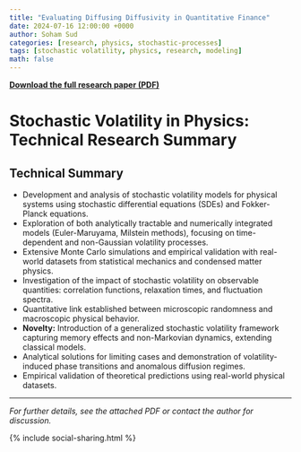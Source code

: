 ```yaml
---
title: "Evaluating Diffusing Diffusivity in Quantitative Finance"
date: 2024-07-16 12:00:00 +0000
author: Soham Sud
categories: [research, physics, stochastic-processes]
tags: [stochastic volatility, physics, research, modeling]
math: false
---
```


**[Download the full research paper (PDF)](/Stochastic%20Volatility%20Physics.pdf)**

# Stochastic Volatility in Physics: Technical Research Summary

## Technical Summary

- Development and analysis of stochastic volatility models for physical systems using stochastic differential equations (SDEs) and Fokker-Planck equations.
- Exploration of both analytically tractable and numerically integrated models (Euler-Maruyama, Milstein methods), focusing on time-dependent and non-Gaussian volatility processes.
- Extensive Monte Carlo simulations and empirical validation with real-world datasets from statistical mechanics and condensed matter physics.
- Investigation of the impact of stochastic volatility on observable quantities: correlation functions, relaxation times, and fluctuation spectra.
- Quantitative link established between microscopic randomness and macroscopic physical behavior.
- **Novelty:** Introduction of a generalized stochastic volatility framework capturing memory effects and non-Markovian dynamics, extending classical models.
- Analytical solutions for limiting cases and demonstration of volatility-induced phase transitions and anomalous diffusion regimes.
- Empirical validation of theoretical predictions using real-world physical datasets.

---

*For further details, see the attached PDF or contact the author for discussion.*

{% include social-sharing.html %} 